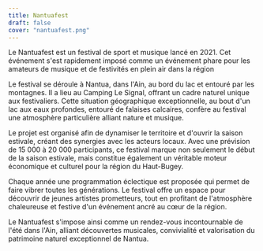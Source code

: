 ```yaml
---
title: Nantuafest
draft: false
cover: "nantuafest.png"
---
```


Le Nantuafest est un festival de sport et musique lancé en 2021.
Cet événement s'est rapidement imposé comme un événement phare pour les amateurs de musique et de festivités en plein air dans la région

Le festival se déroule à Nantua, dans l'Ain, au bord du lac et entouré par les montagnes.
Il a lieu au Camping Le Signal, offrant un cadre naturel unique aux festivaliers.
Cette situation géographique exceptionnelle, au bout d'un lac aux eaux profondes, entouré de falaises calcaires, confère au festival une atmosphère particulière alliant nature et musique.

Le projet est organisé afin de dynamiser le territoire et d'ouvrir la saison estivale, créant des synergies avec les acteurs locaux.
Avec une prévision de 15 000 à 20 000 participants, ce festival marque non seulement le début de la saison estivale, mais constitue également un véritable moteur économique et culturel pour la région du Haut-Bugey.

Chaque année une programmation éclectique est proposée qui permet de faire vibrer toutes les générations.
Le festival offre un espace pour découvrir de jeunes artistes prometteurs, tout en profitant de l'atmosphère chaleureuse et festive d'un événement ancré au cœur de la région.

Le Nantuafest s'impose ainsi comme un rendez-vous incontournable de l'été dans l'Ain, alliant découvertes musicales, convivialité et valorisation du patrimoine naturel exceptionnel de Nantua.
